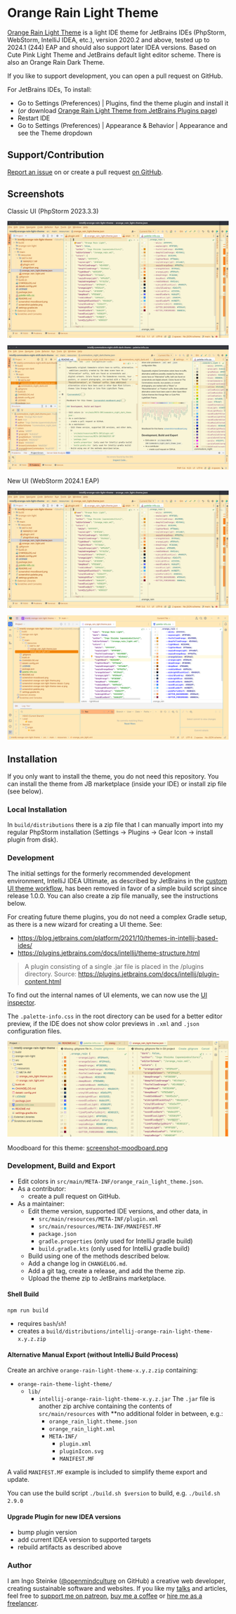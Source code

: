 # Orange Rain Light Theme

<!-- Plugin description -->
[Orange Rain Light Theme](https://plugins.jetbrains.com/plugin/23794-orange-rain-light-theme) is a light IDE theme for JetBrains IDEs (PhpStorm, WebStorm, IntelliJ IDEA, etc.), version 2020.2 and above, tested up to 2024.1 (244) EAP and should also support later IDEA versions. Based on Cute Pink Light Theme and JetBrains default light editor scheme. There is also an Orange Rain Dark Theme.

If you like to support development, you can open a pull request on GitHub.

For JetBrains IDEs, 
To install:
- Go to Settings (Preferences) | Plugins, find the theme plugin and install it
- (_or_ download [Orange Rain Light Theme from JetBrains Plugins page](https://plugins.jetbrains.com/plugin/23794-orange-rain-light-theme)) 
- Restart IDE
- Go to Settings (Preferences) | Appearance & Behavior | Appearance and see the Theme dropdown

## Support/Contribution

[Report an issue](https://github.com/openmindculture/intellij-orange-rain-light-theme/issues/new) on or create a pull request [on GitHub](https://github.com/openmindculture/intellij-orange-rain-light-theme/issues/new).

## Screenshots

Classic UI (PhpStorm 2023.3.3)

![screenshot 1](screenshot-orange-rain-light-theme.png)

![screenshot 2](screenshot-orange-rain-light-theme-classic-2.png)

New UI (WebStorm 2024.1 EAP)

![screenshot 1](screenshot-orange-rain-light-theme-new-ui.png)

![screenshot 2](screenshot-orange-rain-light-theme-new-ui-2.png)

<!-- Plugin description end -->

## Installation

If you only want to install the theme, you do not need this repository.
You can install the theme from JB marketplace (inside your IDE) or install zip file (see below).

### Local Installation

In `build/distributions` there is a zip file that I can manually import into my regular PhpStorm installation (Settings -> Plugins -> Gear Icon -> install plugin from disk).

### Development

The initial settings for the formerly recommended development environment, IntelliJ IDEA Ultimate, as described by JetBrains in the [custom UI theme workflow](https://plugins.jetbrains.com/docs/intellij/themes.html#custom-ui-theme-workflow), has been removed in favor of a simple build script since release 1.0.0. You can also create a zip file manually, see the instructions below.

For creating future theme plugins, you do not need a complex Gradle setup, as there is a new
wizard for creating a UI theme. See:
- https://blog.jetbrains.com/platform/2021/10/themes-in-intellij-based-ides/
- https://plugins.jetbrains.com/docs/intellij/theme-structure.html

> A plugin consisting of a single .jar file is placed in the /plugins directory.
Source: https://plugins.jetbrains.com/docs/intellij/plugin-content.html

To find out the internal names of UI elements, we can now use the [UI inspector](https://blog.jetbrains.com/platform/2021/10/themes-in-intellij-based-ides/#UI_Inspector%EF%BB%BF).

The `.palette-info.css` in the root directory can be used for a better editor preview, if the IDE does not show color previews in `.xml` and `.json` configuration files.

![screenshot](screenshot-palette.png)

Moodboard for this theme: [screenshot-moodboard.png](screenshot-moodboard.png)

### Development, Build and Export

- Edit colors in `src/main/META-INF/orange_rain_light_theme.json`.
- As a contributor:
  - create a pull request on GitHub.
- As a maintainer:
  - Edit theme version, supported IDE versions, and other data, in 
    - `src/main/resources/META-INF/plugin.xml`
    - `src/main/resources/META-INF/MANIFEST.MF`
    - `package.json`
    - `gradle.properties` (only used for IntelliJ gradle build)
    - `build.gradle.kts` (only used for IntelliJ gradle build)
  - Build using one of the methods described below. 
  - Add a change log in `CHANGELOG.md`. 
  - Add a git tag, create a release, and add the theme zip.
  - Upload the theme zip to JetBrains marketplace.

#### Shell Build

`npm run build`

- requires `bash`/`sh`!
- creates a `build/distributions/intellij-orange-rain-light-theme-x.y.z.zip`

#### Alternative Manual Export (without IntelliJ Build Process)

Create an archive `orange-rain-light-theme-x.y.z.zip` containing:
  - `orange-rain-theme-light-theme/` 
    - `lib/`
      - `intellij-orange-rain-light-theme-x.y.z.jar`
        The `.jar` file is another zip archive containing the contents of `src/main/resources`
        with **no additional folder in between, e.g.:
          - `orange_rain_light.theme.json`
          - `orange_rain_light.xml`
          - `META-INF/`
            - `plugin.xml`
            - `pluginIcon.svg`
            - `MANIFEST.MF`

A valid `MANIFEST.MF` example is included to simplify theme export and update.

You can use the build script `./build.sh $version` to build, e.g.
`./build.sh 2.9.0`

#### Upgrade Plugin for new IDEA versions

- bump plugin version
- add current IDEA version to supported targets
- rebuild artifacts as described above

### Author

I am Ingo Steinke ([@openmindculture](https://github.com/openmindculture) on GitHub) a creative web developer, creating sustainable software and websites. If you like my [talks](https://www.ingo-steinke.com/#talks-events) and articles, feel free to [support me on patreon](https://www.patreon.com/ingosteinke), [buy me a coffee](https://www.buymeacoffee.com/ingosteinke) or [hire me as a freelancer](https://www.ingo-steinke.com/#contact).
